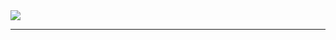 <a href="https://github.com/anuraghazra/github-readme-stats">
  <img align="center" src="https://github-readme-stats.vercel.app/api?username=erybkr&theme=dark" />
</a>
<hr>

<!-- in your header -->
<link rel="stylesheet" href="https://cdn.jsdelivr.net/gh/devicons/devicon@latest/devicon.min.css">

<!-- in your body -->
<i class="devicon-devicon-plain"></i>



